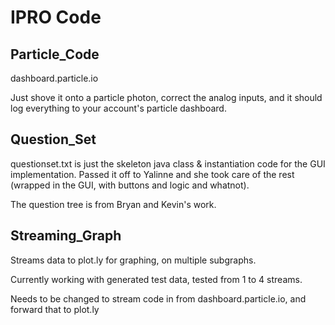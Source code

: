 # IPRO Code

## Particle_Code
dashboard.particle.io

Just shove it onto a particle photon, correct the analog inputs, and it should log everything to your account's particle dashboard. 

## Question_Set
    
questionset.txt is just the skeleton java class & instantiation code for the GUI implementation. Passed it off to Yalinne and she took care of the rest (wrapped in the GUI, with buttons and logic and whatnot).

The question tree is from Bryan and Kevin's work.

## Streaming_Graph

Streams data to plot.ly for graphing, on multiple subgraphs.

Currently working with generated test data, tested from 1 to 4 streams.

Needs to be changed to stream code in from dashboard.particle.io, and forward that to plot.ly
